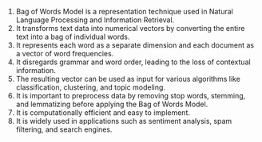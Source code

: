 1. Bag of Words Model is a representation technique used in Natural Language Processing and Information Retrieval.
2. It transforms text data into numerical vectors by converting the entire text into a bag of individual words.
3. It represents each word as a separate dimension and each document as a vector of word frequencies.
4. It disregards grammar and word order, leading to the loss of contextual information.
5. The resulting vector can be used as input for various algorithms like classification, clustering, and topic modeling.
6. It is important to preprocess data by removing stop words, stemming, and lemmatizing before applying the Bag of Words Model.
7. It is computationally efficient and easy to implement.
8. It is widely used in applications such as sentiment analysis, spam filtering, and search engines.
